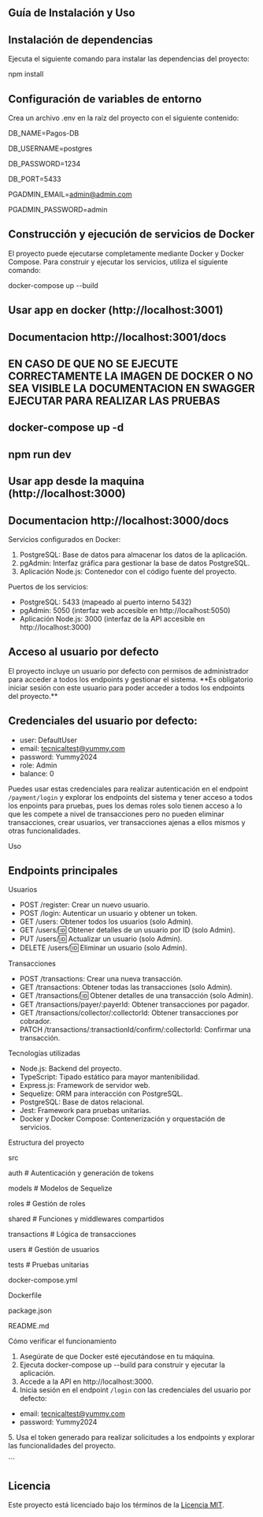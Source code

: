 ## Guía de Instalación y Uso

## Instalación de dependencias

Ejecuta el siguiente comando para instalar las dependencias del proyecto:

npm install

## Configuración de variables de entorno

Crea un archivo .env en la raíz del proyecto con el siguiente contenido:

DB\_NAME=Pagos-DB

DB\_USERNAME=postgres

DB\_PASSWORD=1234

DB\_PORT=5433

PGADMIN\_EMAIL=admin@admin.com

PGADMIN\_PASSWORD=admin

## Construcción y ejecución de servicios de Docker

El proyecto puede ejecutarse completamente mediante Docker y Docker Compose. Para construir y ejecutar los servicios, utiliza el siguiente comando:

docker-compose up --build


## Usar app en docker (http://localhost:3001)
## Documentacion http://localhost:3001/docs

## EN CASO DE QUE NO SE EJECUTE CORRECTAMENTE LA IMAGEN DE DOCKER O NO SEA VISIBLE LA DOCUMENTACION EN SWAGGER EJECUTAR PARA REALIZAR LAS PRUEBAS

## docker-compose up -d

## npm run dev 


## Usar app desde la maquina (http://localhost:3000)
## Documentacion http://localhost:3000/docs

Servicios configurados en Docker:

1. PostgreSQL: Base de datos para almacenar los datos de la aplicación.
1. pgAdmin: Interfaz gráfica para gestionar la base de datos PostgreSQL.
1. Aplicación Node.js: Contenedor con el código fuente del proyecto.


Puertos de los servicios:
- PostgreSQL: 5433 (mapeado al puerto interno 5432)
- pgAdmin: 5050 (interfaz web accesible en http://localhost:5050)
- Aplicación Node.js: 3000 (interfaz de la API accesible en http://localhost:3000)

## Acceso al usuario por defecto

El proyecto incluye un usuario por defecto con permisos de administrador para acceder a todos los endpoints y gestionar el sistema. \*\*Es obligatorio iniciar sesión con este usuario para poder acceder a todos los endpoints del proyecto.\*\*

## Credenciales del usuario por defecto:

- user: DefaultUser
- email: tecnicaltest@yummy.com
- password: Yummy2024
- role: Admin
- balance: 0

Puedes usar estas credenciales para realizar autenticación en el endpoint `/payment/login` y explorar los endpoints del sistema y tener acceso a todos los enpoints para pruebas, pues los demas roles solo tienen acceso a lo que les compete a nivel de transacciones pero no pueden eliminar transacciones, crear usuarios, ver transacciones ajenas a ellos mismos y otras funcionalidades.

Uso

## Endpoints principales

Usuarios

- POST /register: Crear un nuevo usuario.
- POST /login: Autenticar un usuario y obtener un token.
- GET /users: Obtener todos los usuarios (solo Admin).
- GET /users/:id: Obtener detalles de un usuario por ID (solo Admin).
- PUT /users/:id: Actualizar un usuario (solo Admin).
- DELETE /users/:id: Eliminar un usuario (solo Admin).

Transacciones

- POST /transactions: Crear una nueva transacción.
- GET /transactions: Obtener todas las transacciones (solo Admin).
- GET /transactions/:id: Obtener detalles de una transacción (solo Admin).
- GET /transactions/payer/:payerId: Obtener transacciones por pagador.
- GET /transactions/collector/:collectorId: Obtener transacciones por cobrador.
- PATCH /transactions/:transactionId/confirm/:collectorId: Confirmar una transacción.

Tecnologías utilizadas

- Node.js: Backend del proyecto.
- TypeScript: Tipado estático para mayor mantenibilidad.
- Express.js: Framework de servidor web.
- Sequelize: ORM para interacción con PostgreSQL.
- PostgreSQL: Base de datos relacional.
- Jest: Framework para pruebas unitarias.
- Docker y Docker Compose: Contenerización y orquestación de servicios.

Estructura del proyecto

src

auth          # Autenticación y generación de tokens

models        # Modelos de Sequelize

roles         # Gestión de roles

shared        # Funciones y middlewares compartidos

transactions  # Lógica de transacciones

users         # Gestión de usuarios

tests             # Pruebas unitarias

docker-compose.yml

Dockerfile

package.json

README.md

Cómo verificar el funcionamiento

1. Asegúrate de que Docker esté ejecutándose en tu máquina.
1. Ejecuta docker-compose up --build para construir y ejecutar la aplicación.
1. Accede a la API en http://localhost:3000.
1. Inicia sesión en el endpoint `/login` con las credenciales del usuario por defecto:
- email: tecnicaltest@yummy.com
- password: Yummy2024

5\. Usa el token generado para realizar solicitudes a los endpoints y explorar las funcionalidades del proyecto.

\```



## Licencia

Este proyecto está licenciado bajo los términos de la [Licencia MIT](./LICENSE).